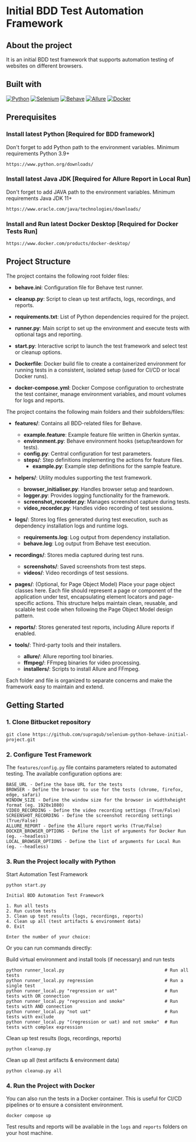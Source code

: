 # Initial BDD Test Automation Framework

## About the project

It is an initial BDD test framework that supports automation testing of websites on different browsers.

## Built with

[![Python][Python]][Python-url]
[![Selenium][Selenium]][Selenium-url]
[![Behave][Behave]][Behave-url]
[![Allure][Allure]][Allure-url]
[![Docker][Docker]][Docker-url]

## Prerequisites

### Install latest Python [Required for BDD framework]

Don't forget to add Python path to the environment variables.
Minimum requirements Python 3.9+

```
https://www.python.org/downloads/
```

### Install latest Java JDK [Required for Allure Report in Local Run]

Don't forget to add JAVA path to the environment variables.
Minimum requirements Java JDK 11+

```
https://www.oracle.com/java/technologies/downloads/
```

### Install and Run latest Docker Desktop [Required for Docker Tests Run]

```
https://www.docker.com/products/docker-desktop/
```


## Project Structure

The project contains the following root folder files:

- **behave.ini**: Configuration file for Behave test runner.
- **cleanup.py**: Script to clean up test artifacts, logs, recordings, and reports.
- **requirements.txt**: List of Python dependencies required for the project.
- **runner.py**: Main script to set up the environment and execute tests with optional tags and reporting.
- **start.py**: Interactive script to launch the test framework and select test or cleanup options.

- **Dockerfile**: Docker build file to create a containerized environment for running tests in a consistent, isolated setup (used for CI/CD or local Docker runs).
- **docker-compose.yml**: Docker Compose configuration to orchestrate the test container, manage environment variables, and mount volumes for logs and reports.

The project contains the following main folders and their subfolders/files:

- **features/**: Contains all BDD-related files for Behave.
  - **example.feature**: Example feature file written in Gherkin syntax.
  - **environment.py**: Behave environment hooks (setup/teardown for tests).
  - **config.py**: Central configuration for test parameters.
  - **steps/**: Step definitions implementing the actions for feature files.
    - **example.py**: Example step definitions for the sample feature.

- **helpers/**: Utility modules supporting the test framework.
  - **browser_initialiser.py**: Handles browser setup and teardown.
  - **logger.py**: Provides logging functionality for the framework.
  - **screenshot_recorder.py**: Manages screenshot capture during tests.
  - **video_recorder.py**: Handles video recording of test sessions.

- **logs/**: Stores log files generated during test execution, such as dependency installation logs and runtime logs.
  - **requirements.log**: Log output from dependency installation.
  - **behave.log**: Log output from Behave test execution.

- **recordings/**: Stores media captured during test runs.
  - **screenshots/**: Saved screenshots from test steps.
  - **videos/**: Video recordings of test sessions.

- **pages/**: (Optional, for Page Object Model) Place your page object classes here. Each file should represent a page or component of the application under test, encapsulating element locators and page-specific actions. This structure helps maintain clean, reusable, and scalable test code when following the Page Object Model design pattern.

- **reports/**: Stores generated test reports, including Allure reports if enabled.

- **tools/**: Third-party tools and their installers.
  - **allure/**: Allure reporting tool binaries.
  - **ffmpeg/**: FFmpeg binaries for video processing.
  - **installers/**: Scripts to install Allure and FFmpeg.

Each folder and file is organized to separate concerns and make the framework easy to maintain and extend.

## Getting Started

### 1. Clone Bitbucket repository

```
git clone https://github.com/supragub/selenium-python-behave-initial-project.git
```

### 2. Configure Test Framework

The `features/config.py` file contains parameters related to automated testing. The available configuration options are:

```
BASE_URL - Define the base URL for the tests
BROWSER - Define the browser to use for the tests (chrome, firefox, edge, safari)
WINDOW_SIZE - Define the window size for the browser in widthxheight format (eg. 1920x1080)
VIDEO_RECORDING - Define the video recording settings (True/False)
SCREENSHOT_RECORDING - Define the screenshot recording settings (True/False)
ALLURE_REPORT - Define the Allure report works (True/False)
DOCKER_BROWSER_OPTIONS - Define the list of arguments for Docker Run (eg. --headless)
LOCAL_BROWSER_OPTIONS - Define the list of arguments for Local Run (eg. --headless)
```

### 3. Run the Project locally with Python

Start Automation Test Framework
```
python start.py
```
```
Initial BDD Automation Test Framework

1. Run all tests
2. Run custom tests
3. Clean up test results (logs, recordings, reports)
4. Clean up all (test artifacts & environment data)
0. Exit

Enter the number of your choice:
```
Or you can run commands directly:

Build virtual environment and install tools (if necessary) and run tests
```
python runner_local.py                                      # Run all tests
python runner_local.py regression                           # Run a single test
python runner_local.py "regression or uat"                  # Run tests with OR connection
python runner_local.py "regression and smoke"               # Run tests with AND connection 
python runner_local.py "not uat"                            # Run tests with exclude
python runner_local.py "(regression or uat) and not smoke"  # Run tests with complex expression
```

Clean up test results (logs, recordings, reports)
```
python cleanup.py
```

Clean up all (test artifacts & environment data)
```
python cleanup.py all
```

### 4. Run the Project with Docker

You can also run the tests in a Docker container. This is useful for CI/CD pipelines or to ensure a consistent environment.

```
docker compose up
```

Test results and reports will be available in the `logs` and `reports` folders on your host machine.


[Python]: https://img.shields.io/badge/python-3670A0?style=for-the-badge&logo=python&logoColor=ffdd54

[Python-url]: https://www.python.org/

[Selenium]: https://img.shields.io/badge/-selenium-%43B02A?style=for-the-badge&logo=selenium&logoColor=white

[Selenium-url]: https://www.selenium.dev

[Behave]: https://img.shields.io/badge/Behave-802045?style=for-the-badge&logo=python&logoColor=white

[Behave-url]: https://behave.readthedocs.io/en/latest/

[Allure]: https://img.shields.io/badge/Allure-ff5000?style=for-the-badge&logo=allure&logoColor=white

[Allure-url]: https://allurereport.org/

[Docker]: https://img.shields.io/badge/docker-2496ED?style=for-the-badge&logo=docker&logoColor=white&labelColor=1D63ED&color=1D63ED

[Docker-url]: https://www.docker.com/